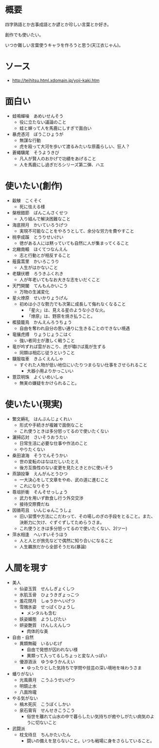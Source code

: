 # 概要

四字熟語とか古事成語とか諺とか珍しい言葉とか好き。

創作でも使いたい。

いつか難しい言葉使うキャラを作ろうと思う(天江衣じゃん)。

# ソース

- http://teihitsu.html.xdomain.jp/yoji-kaki.htm

# 面白い

- 蛙鳴蟬噪　あめいせんそう
  - 役に立たない議論のこと
  - 蛙と蝉って人を馬鹿にしすぎで面白い
- 暴虎憑河　ぼうこひょうが
  - 無謀な行動
  - 虎を殴って大河を歩いて渡るみたいな原義らしい、狂人？
- 蒼蠅驥尾　そうようきび
  - 凡人が賢人のおかげで功績をあげること
  - 人を馬鹿にし過ぎだろシリーズ第二弾、ハエ

# 使いたい(創作)

- 觳觫　こくそく
  - 死に怯える様
- 槃根錯節　ばんこんさくせつ
  - 入り組んで解決困難なこと
- 海底撈月　かいていろうげつ
  - 実現不可能なことをやろうとして、余分な労力を費やすこと
- 桃李成蹊　とうりせいけい
  - 徳がある人には黙っていても自然に人が集まってくること
- 北轍南轅　ほくてつなんえん
  - 志と行動とが相反すること
- 薤露蒿里　かいろこうり
  - 人生がはかないこと
- 老驥伏櫪　ろうきふくれき
  - 人が年老いてもなお大きな志をいだくこと
- 天門開闔　てんもんかいこう
  - 万物の生滅変化
- 星火燎原　せいかりょうげん
  - 初めは小さな勢力でも次第に成長して侮れなくなること
    - 「星火」は、見える星のような小さな火。
    - 「燎原」は、野原を焼き払うこと。
- 檻猿籠鳥　かんえんろうちょう
  - 自由を奪われ自分の思い通りに生きることのできない境遇
- 竜攘虎搏　りょうじょうこはく
  - 強い者同士が激しく戦うこと
- 竜が吟ずれば雲がおこり、虎が嘯けば風が生ずる
  - 同類は相応じ従うということ
- 驥服塩車　きふくえんしゃ
  - すぐれた人物が低い地位にいたりつまらない仕事をさせられること
    - 大器小用よりかっこいい
- 薏苡明珠　よくいめいしゅ
  - 無実の嫌疑をかけられること。

# 使いたい(現実)

- 繁文縟礼　はんぶんじょくれい
  - 形式や手続きが複雑で面倒なこと
  - これ使うときは多分怒ってるので使いたくない
- 灑掃応対　さいそうおうたい
  - 日常生活に必要な仕事や作法のこと
  - やりたくない
- 桑田滄海　そうでんそうかい
  - 世の変転のはなはだしいたとえ
  - 後方互換性のない変更を見たときとかに使いそう
- 燕頷投筆　えんがんとうひつ
  - 一大決心をして文章をやめ、武の道に進むこと
  - これになりそう
- 尊俎折衝　そんそせっしょう
  - 武力を用いず飲食し行う外交交渉
  - 接待交際費だね
- 因循苟且　いんじゅんこうしょ
  - 旧い習慣や方法にこだわって、その場しのぎの手段をとること。また、決断力に欠け、ぐずぐずしてためらうさま。
  - これ使うときは多分怒ってるので使いたくない、2(ツー)
- 萍水相逢　へいすいそうほう
  - 人と人とが旅先などで偶然に知り合いになること
  - 人生羈旅だから全部そうだね(暴論)

# 人間を現す

- 美人
  - 仙姿玉質　せんしぎょくしつ
  - 氷肌玉骨　ひょうきぎょっこつ
  - 羞花閉月　しゅうかへいげつ
  - 雪魄氷姿　せっぱくひょうし
    - メンタルも含む
  - 妖姿媚態　ようしびたい
  - 妍姿艶質　けんしえんしつ
    - 肉体的な美
- 自由・自然
  - 異類無礙　いるいむげ
    - 自由で発想が囚われない様
    - 異類って入ってるしちょっと変な人っぽい
  - 優游涵泳　ゆうゆうかんえい
    - ゆったりとした気持ちで学問や技芸の深い境地を味わうさま
- 蟠りがない
  - 光風霽月　こうふうせいげつ
  - 明鏡止水
  - 八面玲瓏
- やる気がない
  - 槁木死灰　こうぼくしかい
  - 泉石膏肓　せんせきこうこう
    - 俗世を離れて山水の中で暮らしたい気持ちが癒やしがたい病気のように切ないこと
- 武闘派
  - 枕戈待旦　ちんかたいたん
    - 闘いの備えを怠らないこと。いつも戦場に身をさらしていること。

